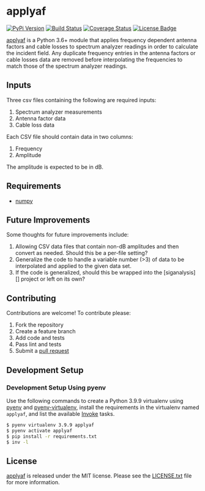 # applyaf

[![PyPi Version][pypi ver image]][pypi ver link]
[![Build Status][travis image]][travis link]
[![Coverage Status][coveralls image]][coveralls link]
[![License Badge][license image]][LICENSE.txt]

[applyaf][] is a Python 3.6+ module that applies frequency dependent
antenna factors and cable losses to spectrum analyzer readings in order
to calculate the incident field. Any duplicate frequency entries in the
antenna factors or cable losses data are removed before interpolating
the frequencies to match those of the spectrum analyzer readings.


## Inputs

Three csv files containing the following are required inputs:

1. Spectrum analyzer measurements
2. Antenna factor data
3. Cable loss data

Each CSV file should contain data in two columns:

1. Frequency
2. Amplitude

The amplitude is expected to be in dB.


## Requirements

- [numpy][]


## Future Improvements

Some thoughts for future improvements include:

1. Allowing CSV data files that contain non-dB amplitudes and then
convert as needed. Should this be a per-file setting?
2. Generalize the code to handle a variable number (>3) of data to be
interpolated and applied to the given data set.
3. If the code is generalized, should this be wrapped into the
[siganalysis][] project or left on its own?


## Contributing

Contributions are welcome! To contribute please:

1. Fork the repository
2. Create a feature branch
3. Add code and tests
4. Pass lint and tests
5. Submit a [pull request][]


## Development Setup

### Development Setup Using pyenv

Use the following commands to create a Python 3.9.9 virtualenv using [pyenv][]
and [pyenv-virtualenv][], install the requirements in the virtualenv named
`applyaf`, and list the available [Invoke][] tasks.

```bash
$ pyenv virtualenv 3.9.9 applyaf
$ pyenv activate applyaf
$ pip install -r requirements.txt
$ inv -l
```

## License

[applyaf][] is released under the MIT license. Please see the
[LICENSE.txt][] file for more information.

[applyaf]: https://github.com/questrail/applyaf
[coveralls image]: http://img.shields.io/coveralls/questrail/applyaf/master.svg
[coveralls link]: https://coveralls.io/r/questrail/applyaf
[invoke]: https://www.pyinvoke.org/
[LICENSE.txt]: https://github.com/questrail/applyaf/blob/develop/LICENSE.txt
[license image]: http://img.shields.io/pypi/l/applyaf.svg
[numpy]: http://www.numpy.org
[pull request]: https://help.github.com/articles/using-pull-requests
[pyenv]: https://github.com/pyenv/pyenv
[pyenv-virtualenv]: https://github.com/pyenv/pyenv-virtualenv
[pypi ver image]: http://img.shields.io/pypi/v/applyaf.svg
[pypi ver link]: https://pypi.python.org/pypi/applyaf
[travis image]: http://img.shields.io/travis/questrail/applyaf/master.svg
[travis link]: https://travis-ci.org/questrail/applyaf
